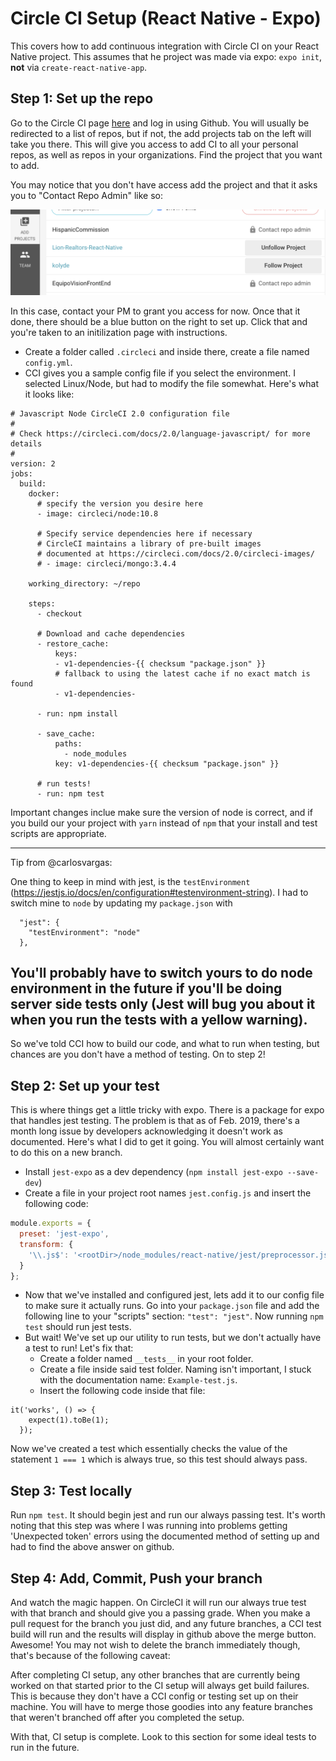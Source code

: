 # Circle CI Setup (React Native - Expo)

This covers how to add continuous integration with Circle CI on your React Native project. This assumes that he project was made via expo: `expo init`, **not** via `create-react-native-app`.

## Step 1: Set up the repo

Go to the Circle CI page [here](https://circleci.com/) and log in using Github. You will usually be redirected to a list of repos, but if not, the add projects tab on the left will take you there. This will give you access to add CI to all your personal repos, as well as repos in your organizations. Find the project that you want to add.

You may notice that you don't have access add the project and that it asks you to "Contact Repo Admin" like so:

![contact-admin](./screens/locked-repo.png)

In this case, contact your PM to grant you access for now. Once that it done, there should be a blue button on the right to set up. Click that and you're taken to an initilization page with instructions.

- Create a folder called `.circleci` and inside there, create a file named `config.yml`.
- CCI gives you a sample config file if you select the environment. I selected Linux/Node, but had to modify the file somewhat. Here's what it looks like:

```
# Javascript Node CircleCI 2.0 configuration file
#
# Check https://circleci.com/docs/2.0/language-javascript/ for more details
#
version: 2
jobs:
  build:
    docker:
      # specify the version you desire here
      - image: circleci/node:10.8
      
      # Specify service dependencies here if necessary
      # CircleCI maintains a library of pre-built images
      # documented at https://circleci.com/docs/2.0/circleci-images/
      # - image: circleci/mongo:3.4.4

    working_directory: ~/repo

    steps:
      - checkout

      # Download and cache dependencies
      - restore_cache:
          keys:
          - v1-dependencies-{{ checksum "package.json" }}
          # fallback to using the latest cache if no exact match is found
          - v1-dependencies-

      - run: npm install

      - save_cache:
          paths:
            - node_modules
          key: v1-dependencies-{{ checksum "package.json" }}
        
      # run tests!
      - run: npm test
```

Important changes inclue make sure the version of node is correct, and if you build our your project with `yarn` instead of `npm` that your install and test scripts are appropriate.

---
Tip from @carlosvargas:

One thing to keep in mind with jest, is the `testEnvironment` (https://jestjs.io/docs/en/configuration#testenvironment-string). I had to switch mine to `node` by updating my `package.json` with

```
  "jest": {
    "testEnvironment": "node"
  },
```
You'll probably have to switch yours to do node environment in the future if you'll be doing server side tests only (Jest will bug you about it when you run the tests with a yellow warning).
---

So we've told CCI how to build our code, and what to run when testing, but chances are you don't have a method of testing. On to step 2!

## Step 2: Set up your test

This is where things get a little tricky with expo. There is a package for expo that handles jest testing. The problem is that as of Feb. 2019, there's a month long issue by developers acknowledging it doesn't work as documented. Here's what I did to get it going. You will almost certainly want to do this on a new branch.

- Install `jest-expo` as a dev dependency (`npm install jest-expo --save-dev`)
- Create a file in your project root names `jest.config.js` and insert the following code: 
```javascript
module.exports = {
  preset: 'jest-expo',
  transform: {
    '\\.js$': '<rootDir>/node_modules/react-native/jest/preprocessor.js',
  }
};
```
- Now that we've installed and configured jest, lets add it to our config file to make sure it actually runs. Go into your `package.json` file and add the following line to your "scripts" section: `"test": "jest"`. Now running `npm test` should run jest tests.
- But wait! We've set up our utility to run tests, but we don't actually have a test to run! Let's fix that:
    - Create a folder named `__tests__` in your root folder.
    - Create a file inside said test folder. Naming isn't important, I stuck with the documentation name: `Example-test.js`.
    - Insert the following code inside that file:

```
it('works', () => {
    expect(1).toBe(1);
  });
```

Now we've created a test which essentially checks the value of the statement `1 === 1` which is always true, so this test should always pass.

## Step 3: Test locally

Run `npm test`. It should begin jest and run our always passing test. It's worth noting that this step was where I was running into problems getting 'Unexpected token' errors using the documented method of setting up and had to find the above answer on github.

## Step 4: Add, Commit, Push your branch

And watch the magic happen. On CircleCI it will run our always true test with that branch and should give you a passing grade. When you make a pull request for the branch you just did, and any future branches, a CCI test build will run and the results will display in github above the merge button. Awesome! You may not wish to delete the branch immediately though, that's because of the following caveat:

After completing CI setup, any other branches that are currently being worked on that started prior to the CI setup will always get build failures. This is because they don't have a CCI config or testing set up on their machine. You will have to merge those goodies into any feature branches that weren't branched off after you completed the setup.

With that, CI setup is complete. Look to this section for some ideal tests to run in the future.

